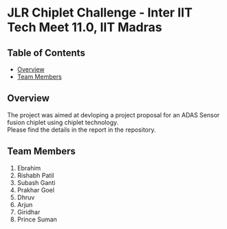 # JLR Chiplet Challenge - Inter IIT Tech Meet 11.0, IIT Madras

## Table of Contents

- [Overview](#overview)
- [Team Members](#team-members)

## Overview

The project was aimed at devloping a project proposal for an ADAS Sensor fusion chiplet using chiplet technology.  
Please find the details in the report in the repository.

## Team Members

1. Ebrahim
2. Rishabh Patil
3. Subash Ganti
4. Prakhar Goel
5. Dhruv
6. Arjun
7. Giridhar
8. Prince Suman
